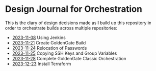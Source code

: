 # Design Journal for Orchestration

This is the diary of design decisions made as I build up this repository in order to orchestrate builds across multiple repositories:

* [2023-11-08](2023_11_08.md) Using Jenkins
* [2023-11-21](2023_11_21.md) Create GoldenGate Build
* [2023-11-24](2023_11_24.md) Relocation of Passwords
* [2023-11-25](2023_11_25.md) Copying SSH Keys and Group Variables
* [2023-11-28](2023_11_28.md) Complete GoldenGate Classic Orchestration
* [2023-12-23](2023_12_23.md) Install Terraform
